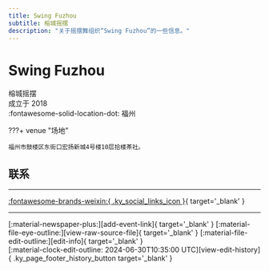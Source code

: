 ```yaml
---
title: Swing Fuzhou
subtitle: 榕城摇摆
description: "关于摇摆舞组织“Swing Fuzhou”的一些信息。"
---
```


# Swing Fuzhou

榕城摇摆  
成立于 2018  
:fontawesome-solid-location-dot: 福州  


???+ venue "场地"

    福州市鼓楼区东街口宏扬新城4号楼10层拾楼茶社。  

## 联系


---

 [:fontawesome-brands-weixin:{ .ky_social_links_icon }](# "榕城摇摆 SwingFuzhou"){ target='_blank' }

---

<div class="ky_page_footer" markdown>
<div class="ky_page_footer_trailing" markdown="span">
[:material-newspaper-plus:][add-event-link]{ target='_blank' }
[:material-file-eye-outline:][view-raw-source-file]{ target='_blank' }
[:material-file-edit-outline:][edit-info]{ target='_blank' }
</div>
<div class="ky_page_footer_leading" markdown="span">
[:material-clock-edit-outline: 2024-06-30T10:35:00 UTC][view-edit-history]{ .ky_page_footer_history_button target='_blank' }
</div>
</div>

[add-event-link]: https://github.com/swingdance/events/issues/new?assignees=&labels=add+event&projects=&template=02-add_entity.yml&title=%5Bzh_CN%5D%20Add%20Event%3A%20%3CName%3E&region=zh_CN&province=Fujian&city=Fuzhou&org_id=swing-fu-zhou "添加活动"
[view-raw-source-file]: https://github.com/swingdance/orgs/blob/main/zh_CN/swing-fu-zhou.json "查看原始源文件"
[edit-info]: https://github.com/swingdance/orgs/issues/new?assignees=&labels=update+org&projects=&template=03-update_entity.yml&title=%5Bzh_CN%5D%20Update%20Org%3A%20Swing%20Fuzhou&region=zh_CN&id=swing-fu-zhou&name=Swing%20Fuzhou "编辑信息"

[view-edit-history]: https://github.com/swingdance/orgs/commits/main/zh_CN/swing-fu-zhou.json "查看编辑历史"
